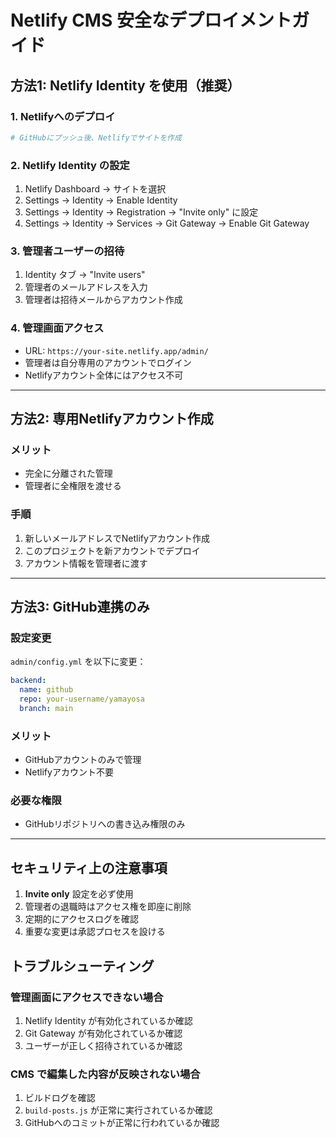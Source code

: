 # Netlify CMS 安全なデプロイメントガイド

## 方法1: Netlify Identity を使用（推奨）

### 1. Netlifyへのデプロイ
```bash
# GitHubにプッシュ後、Netlifyでサイトを作成
```

### 2. Netlify Identity の設定
1. Netlify Dashboard → サイトを選択
2. Settings → Identity → Enable Identity
3. Settings → Identity → Registration → "Invite only" に設定
4. Settings → Identity → Services → Git Gateway → Enable Git Gateway

### 3. 管理者ユーザーの招待
1. Identity タブ → "Invite users"
2. 管理者のメールアドレスを入力
3. 管理者は招待メールからアカウント作成

### 4. 管理画面アクセス
- URL: `https://your-site.netlify.app/admin/`
- 管理者は自分専用のアカウントでログイン
- Netlifyアカウント全体にはアクセス不可

---

## 方法2: 専用Netlifyアカウント作成

### メリット
- 完全に分離された管理
- 管理者に全権限を渡せる

### 手順
1. 新しいメールアドレスでNetlifyアカウント作成
2. このプロジェクトを新アカウントでデプロイ
3. アカウント情報を管理者に渡す

---

## 方法3: GitHub連携のみ

### 設定変更
`admin/config.yml` を以下に変更：

```yaml
backend:
  name: github
  repo: your-username/yamayosa
  branch: main
```

### メリット
- GitHubアカウントのみで管理
- Netlifyアカウント不要

### 必要な権限
- GitHubリポジトリへの書き込み権限のみ

---

## セキュリティ上の注意事項

1. **Invite only** 設定を必ず使用
2. 管理者の退職時はアクセス権を即座に削除
3. 定期的にアクセスログを確認
4. 重要な変更は承認プロセスを設ける

## トラブルシューティング

### 管理画面にアクセスできない場合
1. Netlify Identity が有効化されているか確認
2. Git Gateway が有効化されているか確認
3. ユーザーが正しく招待されているか確認

### CMS で編集した内容が反映されない場合
1. ビルドログを確認
2. `build-posts.js` が正常に実行されているか確認
3. GitHubへのコミットが正常に行われているか確認 